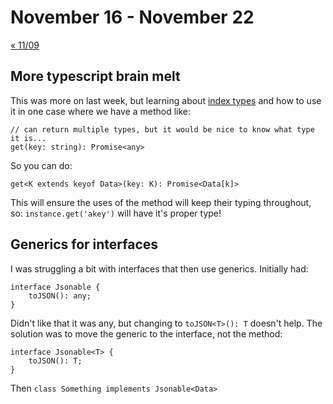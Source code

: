 # November 16 - November 22

[« 11/09](1109.md)

## More typescript brain melt

This was more on last week, but learning about [index types](https://www.typescriptlang.org/docs/handbook/advanced-types.html#index-types) and how to use it in one case where we have a method like:

    // can return multiple types, but it would be nice to know what type it is...
    get(key: string): Promise<any>

So you can do:

    get<K extends keyof Data>(key: K): Promise<Data[k]>

This will ensure the uses of the method will keep their typing throughout, so: `instance.get('akey')` will have it's proper type!

## Generics for interfaces

I was struggling a bit with interfaces that then use generics. Initially had:

    interface Jsonable {
        toJSON(): any;
    }

Didn't like that it was any, but changing to `toJSON<T>(): T` doesn't help. The solution was to move the generic to the interface, not the method:

    interface Jsonable<T> {
        toJSON(): T;
    }

Then `class Something implements Jsonable<Data>`
